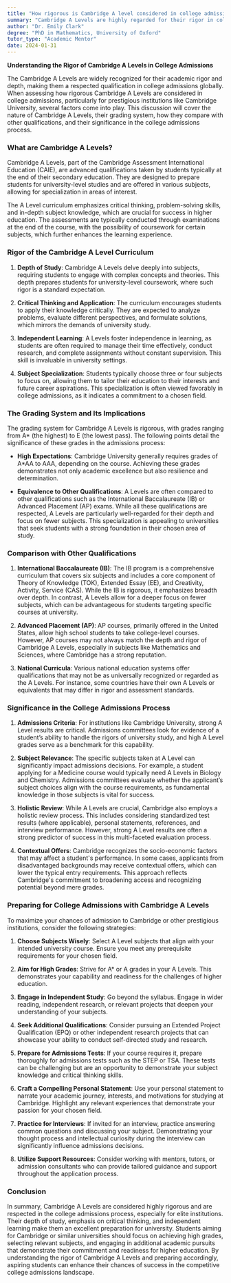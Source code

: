 ```yaml
---
title: "How rigorous is Cambridge A level considered in college admissions?"
summary: "Cambridge A Levels are highly regarded for their rigor in college admissions, especially at prestigious institutions worldwide."
author: "Dr. Emily Clark"
degree: "PhD in Mathematics, University of Oxford"
tutor_type: "Academic Mentor"
date: 2024-01-31
---
```


**Understanding the Rigor of Cambridge A Levels in College Admissions**

The Cambridge A Levels are widely recognized for their academic rigor and depth, making them a respected qualification in college admissions globally. When assessing how rigorous Cambridge A Levels are considered in college admissions, particularly for prestigious institutions like Cambridge University, several factors come into play. This discussion will cover the nature of Cambridge A Levels, their grading system, how they compare with other qualifications, and their significance in the college admissions process.

### What are Cambridge A Levels?

Cambridge A Levels, part of the Cambridge Assessment International Education (CAIE), are advanced qualifications taken by students typically at the end of their secondary education. They are designed to prepare students for university-level studies and are offered in various subjects, allowing for specialization in areas of interest. 

The A Level curriculum emphasizes critical thinking, problem-solving skills, and in-depth subject knowledge, which are crucial for success in higher education. The assessments are typically conducted through examinations at the end of the course, with the possibility of coursework for certain subjects, which further enhances the learning experience.

### Rigor of the Cambridge A Level Curriculum

1. **Depth of Study**: Cambridge A Levels delve deeply into subjects, requiring students to engage with complex concepts and theories. This depth prepares students for university-level coursework, where such rigor is a standard expectation.

2. **Critical Thinking and Application**: The curriculum encourages students to apply their knowledge critically. They are expected to analyze problems, evaluate different perspectives, and formulate solutions, which mirrors the demands of university study.

3. **Independent Learning**: A Levels foster independence in learning, as students are often required to manage their time effectively, conduct research, and complete assignments without constant supervision. This skill is invaluable in university settings.

4. **Subject Specialization**: Students typically choose three or four subjects to focus on, allowing them to tailor their education to their interests and future career aspirations. This specialization is often viewed favorably in college admissions, as it indicates a commitment to a chosen field.

### The Grading System and Its Implications

The grading system for Cambridge A Levels is rigorous, with grades ranging from A* (the highest) to E (the lowest pass). The following points detail the significance of these grades in the admissions process:

- **High Expectations**: Cambridge University generally requires grades of A*AA to AAA, depending on the course. Achieving these grades demonstrates not only academic excellence but also resilience and determination.

- **Equivalence to Other Qualifications**: A Levels are often compared to other qualifications such as the International Baccalaureate (IB) or Advanced Placement (AP) exams. While all these qualifications are respected, A Levels are particularly well-regarded for their depth and focus on fewer subjects. This specialization is appealing to universities that seek students with a strong foundation in their chosen area of study.

### Comparison with Other Qualifications

1. **International Baccalaureate (IB)**: The IB program is a comprehensive curriculum that covers six subjects and includes a core component of Theory of Knowledge (TOK), Extended Essay (EE), and Creativity, Activity, Service (CAS). While the IB is rigorous, it emphasizes breadth over depth. In contrast, A Levels allow for a deeper focus on fewer subjects, which can be advantageous for students targeting specific courses at university.

2. **Advanced Placement (AP)**: AP courses, primarily offered in the United States, allow high school students to take college-level courses. However, AP courses may not always match the depth and rigor of Cambridge A Levels, especially in subjects like Mathematics and Sciences, where Cambridge has a strong reputation.

3. **National Curricula**: Various national education systems offer qualifications that may not be as universally recognized or regarded as the A Levels. For instance, some countries have their own A Levels or equivalents that may differ in rigor and assessment standards.

### Significance in the College Admissions Process

1. **Admissions Criteria**: For institutions like Cambridge University, strong A Level results are critical. Admissions committees look for evidence of a student’s ability to handle the rigors of university study, and high A Level grades serve as a benchmark for this capability.

2. **Subject Relevance**: The specific subjects taken at A Level can significantly impact admissions decisions. For example, a student applying for a Medicine course would typically need A Levels in Biology and Chemistry. Admissions committees evaluate whether the applicant’s subject choices align with the course requirements, as fundamental knowledge in those subjects is vital for success.

3. **Holistic Review**: While A Levels are crucial, Cambridge also employs a holistic review process. This includes considering standardized test results (where applicable), personal statements, references, and interview performance. However, strong A Level results are often a strong predictor of success in this multi-faceted evaluation process.

4. **Contextual Offers**: Cambridge recognizes the socio-economic factors that may affect a student's performance. In some cases, applicants from disadvantaged backgrounds may receive contextual offers, which can lower the typical entry requirements. This approach reflects Cambridge's commitment to broadening access and recognizing potential beyond mere grades.

### Preparing for College Admissions with Cambridge A Levels

To maximize your chances of admission to Cambridge or other prestigious institutions, consider the following strategies:

1. **Choose Subjects Wisely**: Select A Level subjects that align with your intended university course. Ensure you meet any prerequisite requirements for your chosen field.

2. **Aim for High Grades**: Strive for A* or A grades in your A Levels. This demonstrates your capability and readiness for the challenges of higher education.

3. **Engage in Independent Study**: Go beyond the syllabus. Engage in wider reading, independent research, or relevant projects that deepen your understanding of your subjects.

4. **Seek Additional Qualifications**: Consider pursuing an Extended Project Qualification (EPQ) or other independent research projects that can showcase your ability to conduct self-directed study and research.

5. **Prepare for Admissions Tests**: If your course requires it, prepare thoroughly for admissions tests such as the STEP or TSA. These tests can be challenging but are an opportunity to demonstrate your subject knowledge and critical thinking skills.

6. **Craft a Compelling Personal Statement**: Use your personal statement to narrate your academic journey, interests, and motivations for studying at Cambridge. Highlight any relevant experiences that demonstrate your passion for your chosen field.

7. **Practice for Interviews**: If invited for an interview, practice answering common questions and discussing your subject. Demonstrating your thought process and intellectual curiosity during the interview can significantly influence admissions decisions.

8. **Utilize Support Resources**: Consider working with mentors, tutors, or admission consultants who can provide tailored guidance and support throughout the application process.

### Conclusion

In summary, Cambridge A Levels are considered highly rigorous and are respected in the college admissions process, especially for elite institutions. Their depth of study, emphasis on critical thinking, and independent learning make them an excellent preparation for university. Students aiming for Cambridge or similar universities should focus on achieving high grades, selecting relevant subjects, and engaging in additional academic pursuits that demonstrate their commitment and readiness for higher education. By understanding the rigor of Cambridge A Levels and preparing accordingly, aspiring students can enhance their chances of success in the competitive college admissions landscape.
    